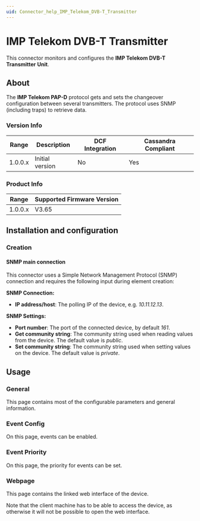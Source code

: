 ```yaml
---
uid: Connector_help_IMP_Telekom_DVB-T_Transmitter
---
```


# IMP Telekom DVB-T Transmitter

This connector monitors and configures the **IMP Telekom DVB-T Transmitter** **Unit**.

## About

The **IMP Telekom PAP-D** protocol gets and sets the changeover configuration between several transmitters. The protocol uses SNMP (including traps) to retrieve data.

### Version Info

| Range | Description | DCF Integration | Cassandra Compliant |
|------------------|-----------------|---------------------|-------------------------|
| 1.0.0.x          | Initial version | No                  | Yes                     |

### Product Info

| Range | Supported Firmware Version |
|------------------|-----------------------------|
| 1.0.0.x          | V3.65                       |

## Installation and configuration

### Creation

#### SNMP main connection

This connector uses a Simple Network Management Protocol (SNMP) connection and requires the following input during element creation:

**SNMP Connection:**

- **IP address/host**: The polling IP of the device, e.g. *10.11.12.13*.

**SNMP Settings:**

- **Port number**: The port of the connected device, by default *161*.
- **Get community string**: The community string used when reading values from the device. The default value is *public*.
- **Set community string**: The community string used when setting values on the device. The default value is *private*.

## Usage

### General

This page contains most of the configurable parameters and general information.

### Event Config

On this page, events can be enabled.

### Event Priority

On this page, the priority for events can be set.

### Webpage

This page contains the linked web interface of the device.

Note that the client machine has to be able to access the device, as otherwise it will not be possible to open the web interface.
